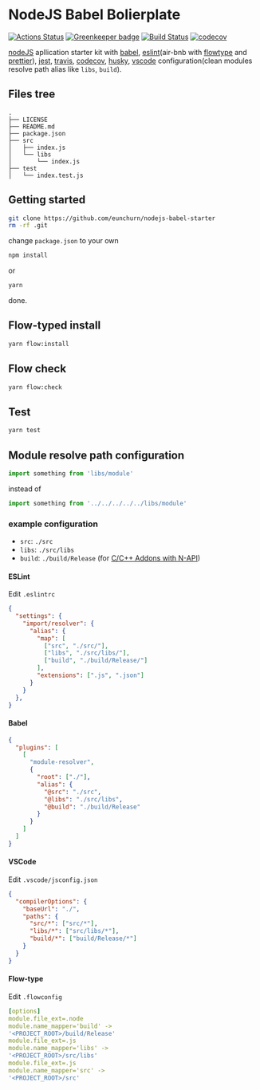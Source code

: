 # NodeJS Babel Bolierplate

[![Actions Status](https://github.com/eunchurn/nodejs-babel-starter/workflows/Node%20CI/badge.svg)](https://github.com/eunchurn/nodejs-babel-starter/actions) [![Greenkeeper badge](https://badges.greenkeeper.io/eunchurn/nodejs-babel-starter.svg)](https://greenkeeper.io/) [![Build Status](https://travis-ci.org/eunchurn/nodejs-babel-starter.svg?branch=master)](https://travis-ci.org/eunchurn/nodejs-babel-starter) [![codecov](https://codecov.io/gh/eunchurn/nodejs-babel-starter/branch/master/graph/badge.svg)](https://codecov.io/gh/eunchurn/nodejs-babel-starter)

[nodeJS](https://nodejs.org) apllication starter kit with [babel](https://babeljs.io/), [eslint](https://eslint.org/)(air-bnb with [flowtype](https://flow.org/) and [prettier](https://prettier.io/)), [jest](https://jestjs.io/), [travis](https://travis-ci.org/), [codecov](https://codecov.io), [husky](https://github.com/typicode/husky), [vscode](https://code.visualstudio.com/) configuration(clean modules resolve path alias like `libs`, `build`).

## Files tree

```git
.
├── LICENSE
├── README.md
├── package.json
├── src
│   ├── index.js
│   └── libs
│       └── index.js
├── test
│   └── index.test.js
```

## Getting started

```bash
git clone https://github.com/eunchurn/nodejs-babel-starter
rm -rf .git
```

change `package.json` to your own

```bash
npm install
```

or

```bash
yarn
```

done.

## Flow-typed install

```bash
yarn flow:install
```

## Flow check

```bash
yarn flow:check
```

## Test

```bash
yarn test
```

## Module resolve path configuration

```javascript
import something from 'libs/module'
```

instead of

```javascript
import something from '../../../../../libs/module'
```

### example configuration

- `src`: `./src`
- `libs`: `./src/libs`
- `build`: `./build/Release` (for [C/C++ Addons with N-API](https://nodejs.org/dist/latest/docs/api/n-api.html))

#### ESLint

Edit `.eslintrc`

```json
{
  "settings": {
    "import/resolver": {
      "alias": {
        "map": [
          ["src", "./src/"],
          ["libs", "./src/libs/"],
          ["build", "./build/Release/"]
        ],
        "extensions": [".js", ".json"]
      }
    }
  },
}
```

#### Babel

```json
{
  "plugins": [
    [
      "module-resolver",
      {
        "root": ["./"],
        "alias": {
          "@src": "./src",
          "@libs": "./src/libs",
          "@build": "./build/Release"
        }
      }
    ]
  ]
}
```

#### VSCode

Edit `.vscode/jsconfig.json`

```json
{
  "compilerOptions": {
    "baseUrl": "./",
    "paths": {
      "src/*": ["src/*"],
      "libs/*": ["src/libs/*"],
      "build/*": ["build/Release/*"]
    }
  }
}
```

#### Flow-type

Edit `.flowconfig`

```yml
[options]
module.file_ext=.node
module.name_mapper='build' ->
'<PROJECT_ROOT>/build/Release'
module.file_ext=.js
module.name_mapper='libs' ->
'<PROJECT_ROOT>/src/libs'
module.file_ext=.js
module.name_mapper='src' ->
'<PROJECT_ROOT>/src'
```

